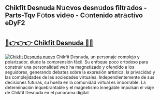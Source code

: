 ## Chikfit Desnuda N𝚞𝚎vos desn𝚞dos filtr𝚊dos - Parts-Tqv F𝚘tos vid𝚎o - C𝚘ntenido atr𝚊ctivo eDyF2

# <h2><a href="http://mb4p2lf.tromn.icu/?c=Chikfit+Desnuda">🔗👉👉👉 Chikfit Desnuda 🔗🔗</a></h2>

[![Chikfit Desnuda nuevo](https://i.imgur.com/pEAQMta.gif)](http://mb4p2lf.tromn.icu/?c=Chikfit+Desnuda)
Chikfit Desnuda, un personaje complejo y polarizador, elude la comprensión fácil. Su enfoque poco ortodoxo para construir una personalidad web ha magnetizado y ofendido a los seguidores, generando debates sobre la expresión artística, la privacidad y las complejidades de las sociedades virtuales. Independientemente de sus decisiones futuras, su huella en la comunidad virtual es imborrable. La determinación inquebrantable y el magnetismo innegable impulsan el viaje de Chikfit Desnuda en el panorama digital.
